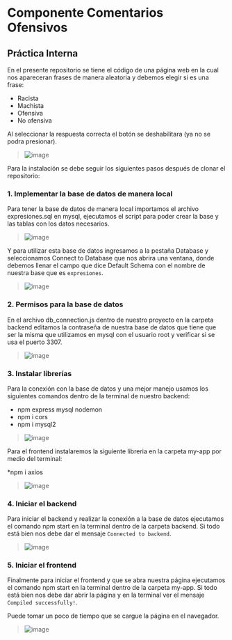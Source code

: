 # **Componente Comentarios Ofensivos**
## **Práctica Interna**
En el presente repositorio se tiene el código de una página web en la cual nos apareceran frases de manera aleatoria y debemos elegir si es una frase:
* Racista
* Machista 
* Ofensiva 
* No ofensiva

Al seleccionar la respuesta correcta el botón se deshabilitara (ya no se podra presionar).

>![image](https://user-images.githubusercontent.com/60879365/206634724-d3b630bb-3e2f-44ba-8daf-30ec9c5be738.png)

Para la instalación se debe seguir los siguientes pasos después de clonar el repositorio:

### **1. Implementar la base de datos de manera local**

Para tener la base de datos de manera local importamos el archivo expresiones.sql en mysql, ejecutamos el script para poder crear la base y las tablas con los datos necesarios.

>![image](https://user-images.githubusercontent.com/60879365/206632592-db089c2d-61ee-44ef-b1c8-c028d5e3be10.png)

Y para utilizar esta base de datos ingresamos a la pestaña Database y seleccionamos Connect to Database que nos abrira una ventana, donde debemos llenar el campo que dice Default Schema con el nombre de nuestra base que es ``expresiones``.

>![image](https://user-images.githubusercontent.com/60879365/206633369-a603b4db-c2a7-4f15-a768-7befd6782f38.png)

### **2. Permisos para la base de datos**

En el archivo db_connection.js dentro de nuestro proyecto en la carpeta backend editamos la contraseña de nuestra base de datos que tiene que ser la misma que utilizamos en mysql con el usuario root y verificar si se usa el puerto 3307.

>![image](https://user-images.githubusercontent.com/60879365/206632787-506b1774-e261-48cd-9178-b96a40ba10ef.png)

### **3. Instalar librerías**

Para la conexión con la base de datos y una mejor manejo usamos los siguientes comandos dentro de la terminal de nuestro backend:
* npm express mysql nodemon
* npm i cors
* npm i mysql2

>![image](https://user-images.githubusercontent.com/60879365/206633626-a3aacc07-2cde-4dde-9e59-3ec3bc5c51d3.png)

Para el frontend instalaremos la siguiente libreria en la carpeta my-app por medio del terminal:

*npm i axios

>![image](https://user-images.githubusercontent.com/60879365/206633792-32543791-8e84-4679-9a1e-76cc1431fbb7.png)

### **4. Iniciar el backend** 

Para iniciar el backend y realizar la conexión a la base de datos ejecutamos el comando npm start en la terminal dentro de la carpeta backend. Si todo está bien nos debe dar el mensaje ``Connected to backend``.

>![image](https://user-images.githubusercontent.com/60879365/206633970-8d7c87f3-4194-41bf-9eb9-1ed11914de17.png)

### **5. Iniciar el frontend**

Finalmente para iniciar el frontend y que se abra nuestra página ejecutamos el comando npm start en la terminal dentro de la carpeta my-app. Si todo está bien nos debe dar abrir la página y en la terminal ver el mensaje ``Compiled successfully!``. 

Puede tomar un poco de tiempo que se cargue la página en el navegador.

>![image](https://user-images.githubusercontent.com/60879365/206634189-ec408aa4-65f2-4360-8dfc-fe0ad00f1145.png)



